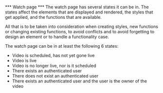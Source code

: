 *** Watch page *** 
The watch page has several states it can be in. The states affect the elements that are displayed and rendered, the styles that get applied, and the functions that are available.

All that is to be taken into consideration when creating styles, new functions or changing existing functions, to avoid conflicts and to avoid forgetting to design an element or to handle a functionality case.

The watch page can be in at least the following 6 states:
- Video is scheduled, has not yet gone live
- Video is live
- Video is no longer live, nor is it scheduled
- There exists an authenticated user
- There does not exist an authenticated user
- There exists an authenticated user and the user is the owner of the video